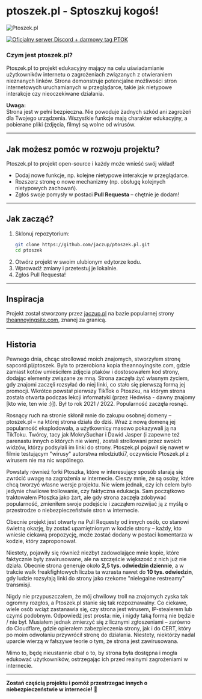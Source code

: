 # ptoszek.pl - Sptoszkuj kogoś!

![Ptoszek.pl](./media/images/ptok.jpg)

[![Oficjalny serwer Discord + darmowy tag PTOK](https://img.shields.io/badge/Discord-Dołącz%20do%20społeczności-5865F2?logo=discord&logoColor=white)](https://dc.ptoszek.pl)

### Czym jest ptoszek.pl?
Ptoszek.pl to projekt edukacyjny mający na celu uświadamianie użytkowników internetu o zagrożeniach związanych z otwieraniem nieznanych linków. Strona demonstruje potencjalne możliwości stron internetowych uruchamianych w przeglądarce, takie jak nietypowe interakcje czy nieoczekiwane działania.

**Uwaga:**  
Strona jest w pełni bezpieczna. Nie powoduje żadnych szkód ani zagrożeń dla Twojego urządzenia. Wszystkie funkcje mają charakter edukacyjny, a pobierane pliki (zdjęcia, filmy) są wolne od wirusów.

---

## Jak możesz pomóc w rozwoju projektu?

Ptoszek.pl to projekt open-source i każdy może wnieść swój wkład!  

- Dodaj nowe funkcje, np. kolejne nietypowe interakcje w przeglądarce.  
- Rozszerz stronę o nowe mechanizmy (np. obsługę kolejnych nietypowych zachowań).  
- Zgłoś swoje pomysły w postaci **Pull Requesta** – chętnie je dodam!

---

## Jak zacząć?

1. Sklonuj repozytorium:  
   ```bash
   git clone https://github.com/jaczup/ptoszek.pl.git
   cd ptoszek
   ```
2. Otwórz projekt w swoim ulubionym edytorze kodu.  
3. Wprowadź zmiany i przetestuj je lokalnie.  
4. Zgłoś Pull Requesta!

---

## Inspiracja

Projekt został stworzony przez [jaczup.pl](https://jaczup.pl) na bazie popularnej strony [theannoyingsite.com](https://theannoyingsite.com), znanej za granicą.

---

## Historia

Pewnego dnia, chcąc strollować moich znajomych, stworzyłem stronę sapcord.pl/ptoszek. Była to przerobiona kopia theannoyingsite.com, gdzie zamiast kotów umieściłem zdjęcia ptaków i dostosowałem kod strony, dodając elementy związane ze mną. Strona zaczęła żyć własnym życiem, gdy znajomi zaczęli rozsyłać do niej linki, co stało się pierwszą formą jej promocji. Wkrótce powstał pierwszy TikTok o Ptoszku, na którym strona została otwarta podczas lekcji informatyki (przez Hedwisa - dawny znajomy [kto wie, ten wie :)]). Był to rok 2021 / 2022. Popularność zaczęła rosnąć.

Rosnący ruch na stronie skłonił mnie do zakupu osobnej domeny – ptoszek.pl – na której strona działa do dziś. Wraz z nową domeną jej popularność eksplodowała, a użytkownicy masowo pokazywali ją na TikToku. Twórcy, tacy jak MokrySuchar i Dawid Jasper (i zapewne też parenastu innych o których nie wiem), zostali strollowani przez swoich widzów, którzy podsyłali im linki do strony. Ptoszek.pl pojawił się nawet w filmie testującym "wirusy" autorstwa mlodziutki7, oczywiście Ptoszek.pl z wirusem nie ma nic wspólnego.

Powstały również forki Ptoszka, które w interesujący sposób starają się zwrócić uwagę na zagrożenia w internecie. Cieszy mnie, że są osoby, które chcą tworzyć własne wersje projektu. Nie wiem jednak, czy ich celem było jedynie chwilowe trollowanie, czy faktyczna edukacja. Sam początkowo traktowałem Ptoszka jako żart, ale gdy strona zaczęła zdobywać popularność, zmieniłem swoje podejście i zacząłem rozwijać ją z myślą o przestrodze o niebezpieczeństwie stron w internecie.

Obecnie projekt jest otwarty na Pull Requesty od innych osób, co stanowi świetną okazję, by zostać upamiętnionym w kodzie strony – każdy, kto wniesie ciekawą propozycję, może zostać dodany w postaci komentarza w kodzie, który zaproponował. 

Niestety, pojawiły się również niezbyt zadowolające mnie kopie, które faktycznie były zawirusowane, ale na szczęście większość z nich już nie działa.
Obecnie strona generuje około **2,5 tys. odwiedzin dziennie**, a w trakcie walk freakfightowych liczba ta wzrasta nawet do **10 tys. odwiedzin**, gdy ludzie rozsyłają linki do strony jako rzekome "nielegalne restreamy" transmisji.

Nigdy nie przypuszczałem, że mój chwilowy troll na znajomych zyska tak ogromny rozgłos, a Ptoszek.pl stanie się tak rozpoznawalny. Co ciekawe, wiele osób wciąż zastanawia się, czy strona jest wirusem, IP-stealerem lub czymś podobnym. Odpowiedź jest prosta: nie, i nigdy taką formą nie będzie / nie był.
Musiałem jednak zmierzyć się z licznymi zgłoszeniami – zarówno do Cloudflare, gdzie opierałem zabezpieczenia strony, jak i do CERT, który po moim odwołaniu przywrócił stronę do działania. Niestety, niektórzy nadal uparcie wierzą w fałszywe teorie o tym, że strona jest zawirusowana.

Mimo to, będę nieustannie dbał o to, by strona była dostępna i mogła edukować użytkowników, ostrzegając ich przed realnymi zagrożeniami w internecie.

---

**Zostań częścią projektu i pomóż przestrzegać innych o niebezpieczeństwie w internecie!** 🚀

